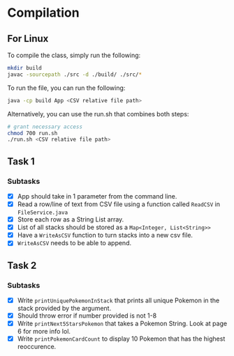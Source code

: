 # Compilation
## For Linux
To compile the class, simply run the following:
```bash
mkdir build
javac -sourcepath ./src -d ./build/ ./src/*
```
To run the file, you can run the following:
```bash
java -cp build App <CSV relative file path>
```

Alternatively, you can use the run.sh that combines both steps:
```bash
# grant necessary access 
chmod 700 run.sh
./run.sh <CSV relative file path> 
```

## Task 1
### Subtasks
- [x] App should take in 1 parameter from the command line.
- [x] Read a row/line of text from CSV file using a function called `ReadCSV` in `FileService.java`
- [x] Store each row as a String List array. 
- [x] List of all stacks should be stored as a `Map<Integer, List<String>>`
- [x] Have a `WriteAsCSV` function to turn stacks into a new csv file. 
- [x] `WriteAsCSV` needs to be able to append. 

## Task 2
### Subtasks
- [x] Write `printUniquePokemonInStack` that prints all unique Pokemon in the stack provided by the argument.
- [x] Should throw error if number provided is not 1-8
- [x] Write `printNext5StarsPokemon` that takes a Pokemon String. Look at page 6 for more info lol. 
- [x] Write `printPokemonCardCount` to display 10 Pokemon that has the highest reoccurence. 
